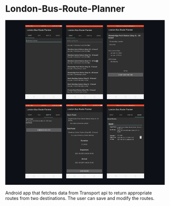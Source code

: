 # London-Bus-Route-Planner
![Screenshots of the app](/screenshot2.png)

Android app that fetches data from Transport api to return appropriate routes from two destinations. The user can save and modify the routes.
